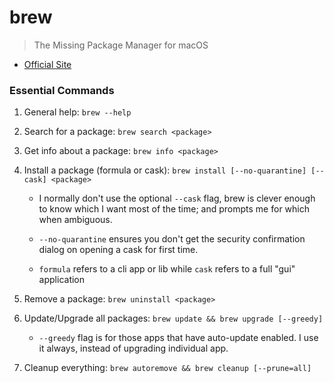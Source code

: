 # brew

> The Missing Package Manager for macOS

- [Official Site](https://brew.sh/)

### Essential Commands

1. General help: `brew --help`

1. Search for a package: `brew search <package>`

1. Get info about a package: `brew info <package>`

1. Install a package (formula or cask): `brew install [--no-quarantine] [--cask] <package>`

   - I normally don't use the optional `--cask` flag, brew is clever enough to know which I want most of the time; and prompts me for which when ambiguous.

   - `--no-quarantine` ensures you don't get the security confirmation dialog on opening a cask for first time.

   - `formula` refers to a cli app or lib while `cask` refers to a full "gui" application

1. Remove a package: `brew uninstall <package>`

1. Update/Upgrade all packages: `brew update && brew upgrade [--greedy]`

   - `--greedy` flag is for those apps that have auto-update enabled. I use it always, instead of upgrading individual app.

1. Cleanup everything: `brew autoremove && brew cleanup [--prune=all]`
